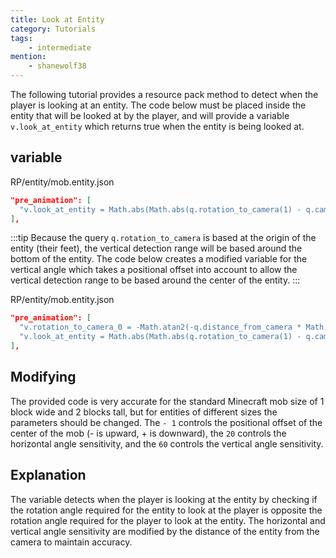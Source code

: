 ```yaml
---
title: Look at Entity
category: Tutorials
tags:
    - intermediate
mention:
    - shanewolf38
---
```


The following tutorial provides a resource pack method to detect when the player is looking at an entity. The code below must be placed inside the entity that will be looked at by the player, and will provide a variable `v.look_at_entity` which returns true when the entity is being looked at.

## variable

<CodeHeader>RP/entity/mob.entity.json</CodeHeader>

```json
"pre_animation": [
  "v.look_at_entity = Math.abs(Math.abs(q.rotation_to_camera(1) - q.camera_rotation(1)) - 180) < (20 / q.distance_from_camera) && Math.abs(q.rotation_to_camera(0) + q.camera_rotation(0)) < (10 / q.distance_from_camera);"
],
```

:::tip
Because the query `q.rotation_to_camera` is based at the origin of the entity (their feet), the vertical detection range will be based around the bottom of the entity. The code below creates a modified variable for the vertical angle which takes a positional offset into account to allow the vertical detection range to be based around the center of the entity.
:::

<CodeHeader>RP/entity/mob.entity.json</CodeHeader>

```json
"pre_animation": [
  "v.rotation_to_camera_0 = -Math.atan2(-q.distance_from_camera * Math.sin(q.rotation_to_camera(0)) - 1, q.distance_from_camera * Math.cos(q.rotation_to_camera(0)));",
  "v.look_at_entity = Math.abs(Math.abs(q.rotation_to_camera(1) - q.camera_rotation(1)) - 180) < (20 / q.distance_from_camera) && Math.abs(v.rotation_to_camera_0 + q.camera_rotation(0)) < (60 / q.distance_from_camera);"
],
```

## Modifying

The provided code is very accurate for the standard Minecraft mob size of 1 block wide and 2 blocks tall, but for entities of different sizes the parameters should be changed. The `- 1` controls the positional offset of the center of the mob (- is upward, + is downward), the `20` controls the horizontal angle sensitivity, and the `60` controls the vertical angle sensitivity.

## Explanation

The variable detects when the player is looking at the entity by checking if the rotation angle required for the entity to look at the player is opposite the rotation angle required for the player to look at the entity. The horizontal and vertical angle sensitivity are modified by the distance of the entity from the camera to maintain accuracy. 
